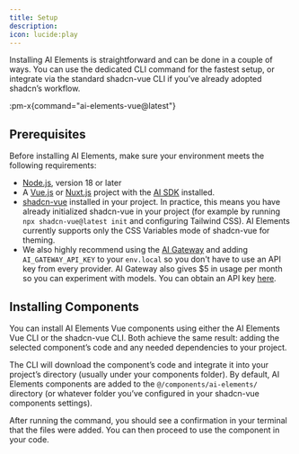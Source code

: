 ```yaml
---
title: Setup
description:
icon: lucide:play
---
```


Installing AI Elements is straightforward and can be done in a couple of ways. You can use the dedicated CLI command for the fastest setup, or integrate via the standard shadcn-vue CLI if you’ve already adopted shadcn’s workflow.

:pm-x{command="ai-elements-vue@latest"}

## Prerequisites

Before installing AI Elements, make sure your environment meets the following requirements:

- [Node.js](https://nodejs.org/en/download/), version 18 or later
- A [Vue.js](https://vuejs.org/) or [Nuxt.js](https://nuxt.com/) project with the [AI SDK](https://ai-sdk.dev/) installed.
- [shadcn-vue](https://shadcn-vue.com/) installed in your project. In practice, this means you have already initialized shadcn-vue in your project (for example by running `npx shadcn-vue@latest init` and configuring Tailwind CSS). AI Elements currently supports only the CSS Variables mode of shadcn-vue for theming.
- We also highly recommend using the [AI Gateway](https://vercel.com/docs/ai-gateway) and adding `AI_GATEWAY_API_KEY` to your `env.local` so you don't have to use an API key from every provider. AI Gateway also gives $5 in usage per month so you can experiment with models. You can obtain an API key [here](https://vercel.com/d?to=%2F%5Bteam%5D%2F%7E%2Fai%2Fapi-keys&title=Get%20your%20AI%20Gateway%20key).

## Installing Components

You can install AI Elements Vue components using either the AI Elements Vue CLI or the shadcn-vue CLI. Both achieve the same result: adding the selected component’s code and any needed dependencies to your project.

The CLI will download the component’s code and integrate it into your project’s directory (usually under your components folder). By default, AI Elements components are added to the `@/components/ai-elements/` directory (or whatever folder you’ve configured in your shadcn-vue components settings).

After running the command, you should see a confirmation in your terminal that the files were added. You can then proceed to use the component in your code.

